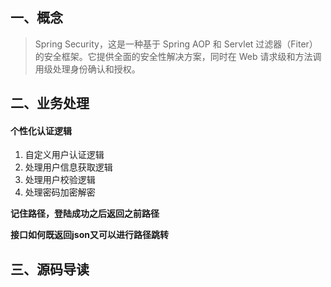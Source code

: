 ## 一、概念

> Spring Security，这是一种基于 Spring AOP 和 Servlet 过滤器（Fiter）的安全框架。它提供全面的安全性解决方案，同时在 Web 请求级和方法调用级处理身份确认和授权。

## 二、业务处理

#### 个性化认证逻辑

1. 自定义用户认证逻辑
2. 处理用户信息获取逻辑
3. 处理用户校验逻辑
4. 处理密码加密解密

**记住路径，登陆成功之后返回之前路径**

**接口如何既返回json又可以进行路径跳转**

## 三、源码导读
